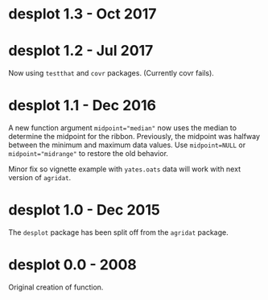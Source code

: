 # desplot 1.3 - Oct 2017


# desplot 1.2 - Jul 2017

Now using `testthat` and `covr` packages. (Currently covr fails).

# desplot 1.1 - Dec 2016

A new function argument `midpoint="median"` now uses the median to determine the midpoint for the ribbon. Previously, the midpoint was halfway between the minimum and maximum data values.  Use `midpoint=NULL` or `midpoint="midrange"` to restore the old behavior.

Minor fix so vignette example with `yates.oats` data will work with next version of `agridat`.

# desplot 1.0 - Dec 2015

The `desplot` package has been split off from the `agridat` package.

# desplot 0.0 - 2008

Original creation of function.

